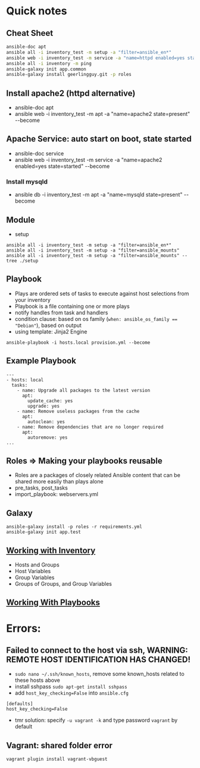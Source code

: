 # Quick notes

## Cheat Sheet

```sh
ansible-doc apt
ansible all -i inventory_test -m setup -a "filter=ansible_en*"
ansible web -i inventory_test -m service -a "name=httpd enabled=yes state=started" --become
ansible all -i inventory -m ping
ansible-galaxy init app.common
ansible-galaxy install geerlingguy.git -p roles

```

## Install apache2 (httpd alternative)

- ansible-doc apt
- ansible web -i inventory_test -m apt -a "name=apache2 state=present" --become

## Apache Service: auto start on boot, state started

- ansible-doc service
- ansible web -i inventory_test -m service -a "name=apache2 enabled=yes state=started" --become

### Install mysqld

- ansible db -i inventory_test -m apt -a "name=mysqld state=present" --become

## Module

- setup

```
ansible all -i inventory_test -m setup -a "filter=ansible_en*"
ansible all -i inventory_test -m setup -a "filter=ansible_mounts"
ansible all -i inventory_test -m setup -a "filter=ansible_mounts" --tree ./setup
```

## Playbook

- Plays are ordered sets of tasks to execute against host selections from your inventory
- Playbook is a file containing one or more plays
- notify handles from task and handlers
- condition clause: based on os family (`when: ansible_os_family == "Debian"`), based on output
- using template: Jinja2 Engine

```
ansible-playbook -i hosts.local provision.yml --become
```

## Example Playbook

```
---
- hosts: local
  tasks: 
    - name: Upgrade all packages to the latest version
      apt:  
        update_cache: yes
        upgrade: yes
    - name: Remove useless packages from the cache
      apt:
        autoclean: yes
    - name: Remove dependencies that are no longer required
      apt:
        autoremove: yes
...
```

## Roles => Making your playbooks reusable

- Roles are a packages of closely related Ansible content that can be shared more easily than plays alone
- pre_tasks, post_tasks
- import_playbook: webservers.yml

## Galaxy

```
ansible-galaxy install -p roles -r requirements.yml
ansible-galaxy init app.test
```

## [Working with Inventory](https://docs.ansible.com/ansible/latest/user_guide/intro_inventory.html#working-with-inventory)

- Hosts and Groups
- Host Variables
- Group Variables
- Groups of Groups, and Group Variables

## [Working With Playbooks](https://docs.ansible.com/ansible/latest/user_guide/playbooks.html#working-with-playbooks)

# Errors:

## Failed to connect to the host via ssh, WARNING: REMOTE HOST IDENTIFICATION HAS CHANGED!

- `sudo nano ~/.ssh/known_hosts`, remove some known_hosts related to these hosts above
- install sshpass `sudo apt-get install sshpass`
- add `host_key_checking=False` into `ansible.cfg`

```
[defaults]
host_key_checking=False
```

- tmr solution: specify `-u vagrant -k` and type password `vagrant` by default

## Vagrant: shared folder error

```
vagrant plugin install vagrant-vbguest
```
